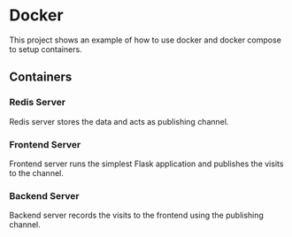 # Docker

This project shows an example of how to use docker and docker compose to setup
containers.

## Containers

### Redis Server

Redis server stores the data and acts as publishing channel.

### Frontend Server

Frontend server runs the simplest Flask application and publishes the visits
to the channel.

### Backend Server

Backend server records the visits to the frontend using the publishing
channel.
